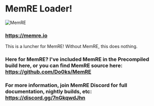 # MemRE Loader!
![MemRE](https://github.com/user-attachments/assets/d0f206b1-9e23-4e03-97e3-ac6842176cbe)

### https://memre.io  

This is a luncher for MemRE! Without MemRE, this does nothing.

### Here for MemRE? I've included MemRE in the Precompiled build here, or you can find MemRE source here: https://github.com/Do0ks/MemRE

### For more information, join MemRE Discord for full documentation, nightly builds, etc: https://discord.gg/7nGkqwdJhn
